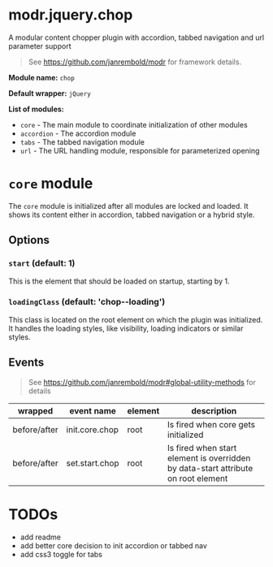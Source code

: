 # modr.jquery.chop
A modular content chopper plugin with accordion, tabbed navigation and url parameter support

> See https://github.com/janrembold/modr for framework details.

**Module name:** `chop` 

**Default wrapper:** `jQuery`

**List of modules:**

- `core` - The main module to coordinate initialization of other modules
- `accordion` - The accordion module
- `tabs` - The tabbed navigation module
- `url` - The URL handling module, responsible for parameterized opening



# `core` module
The `core` module is initialized after all modules are locked and loaded.
It shows its content either in accordion, tabbed navigation or a hybrid style.


## Options

### `start` (default: 1) 
This is the element that should be loaded on startup, starting by 1.

### `loadingClass` (default: 'chop--loading')
This class is located on the root element on which the plugin was initialized.
It handles the loading styles, like visibility, loading indicators or similar styles.


## Events

> See https://github.com/janrembold/modr#global-utility-methods for details

| wrapped | event name | element | description | 
| --- | --- | --- | --- |  
| before/after | init.core.chop | root | Is fired when core gets initialized |
| before/after | set.start.chop | root | Is fired when start element is overridden by data-start attribute on root element |


# TODOs

- add readme
- add better core decision to init accordion or tabbed nav 
- add css3 toggle for tabs 
